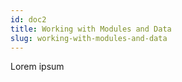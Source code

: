 ```yaml
---
id: doc2
title: Working with Modules and Data
slug: working-with-modules-and-data
---
```


Lorem ipsum
